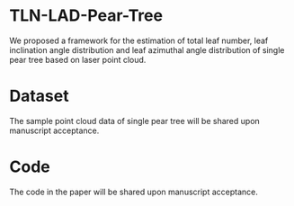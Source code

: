 # TLN-LAD-Pear-Tree
 We proposed a framework for the estimation of total leaf number, leaf inclination angle distribution and leaf azimuthal angle distribution of single pear tree based on laser point cloud.  
 
# Dataset
The sample point cloud data of single pear tree will be shared upon manuscript acceptance.

# Code
The code in the paper will be shared upon manuscript acceptance.
